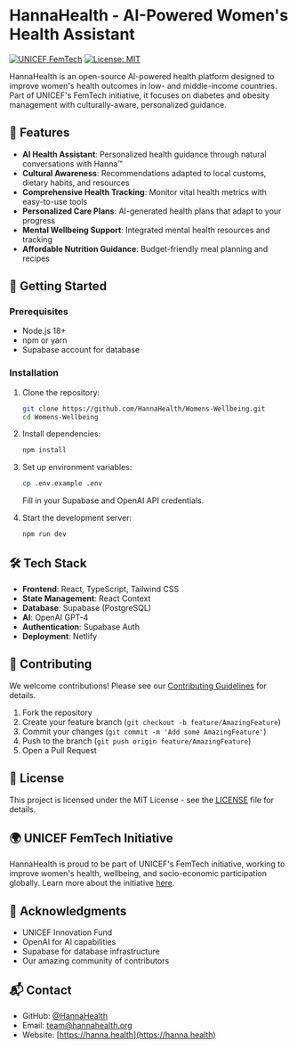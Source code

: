 # HannaHealth - AI-Powered Women's Health Assistant

[![UNICEF FemTech](https://img.shields.io/badge/UNICEF-FemTech-00aeef)](https://www.unicef.org/innovation/FemTechCall)
[![License: MIT](https://img.shields.io/badge/License-MIT-blue.svg)](https://opensource.org/licenses/MIT)

HannaHealth is an open-source AI-powered health platform designed to improve women's health outcomes in low- and middle-income countries. Part of UNICEF's FemTech initiative, it focuses on diabetes and obesity management with culturally-aware, personalized guidance.

## 🌟 Features

- **AI Health Assistant**: Personalized health guidance through natural conversations with Hanna™
- **Cultural Awareness**: Recommendations adapted to local customs, dietary habits, and resources
- **Comprehensive Health Tracking**: Monitor vital health metrics with easy-to-use tools
- **Personalized Care Plans**: AI-generated health plans that adapt to your progress
- **Mental Wellbeing Support**: Integrated mental health resources and tracking
- **Affordable Nutrition Guidance**: Budget-friendly meal planning and recipes

## 🚀 Getting Started

### Prerequisites

- Node.js 18+
- npm or yarn
- Supabase account for database

### Installation

1. Clone the repository:
   ```bash
   git clone https://github.com/HannaHealth/Womens-Wellbeing.git
   cd Womens-Wellbeing
   ```

2. Install dependencies:
   ```bash
   npm install
   ```

3. Set up environment variables:
   ```bash
   cp .env.example .env
   ```
   Fill in your Supabase and OpenAI API credentials.

4. Start the development server:
   ```bash
   npm run dev
   ```

## 🛠️ Tech Stack

- **Frontend**: React, TypeScript, Tailwind CSS
- **State Management**: React Context
- **Database**: Supabase (PostgreSQL)
- **AI**: OpenAI GPT-4
- **Authentication**: Supabase Auth
- **Deployment**: Netlify

## 🤝 Contributing

We welcome contributions! Please see our [Contributing Guidelines](CONTRIBUTING.md) for details.

1. Fork the repository
2. Create your feature branch (`git checkout -b feature/AmazingFeature`)
3. Commit your changes (`git commit -m 'Add some AmazingFeature'`)
4. Push to the branch (`git push origin feature/AmazingFeature`)
5. Open a Pull Request

## 📝 License

This project is licensed under the MIT License - see the [LICENSE](LICENSE) file for details.

## 🌍 UNICEF FemTech Initiative

HannaHealth is proud to be part of UNICEF's FemTech initiative, working to improve women's health, wellbeing, and socio-economic participation globally. Learn more about the initiative [here](https://www.unicef.org/innovation/FemTechCall).

## 🙏 Acknowledgments

- UNICEF Innovation Fund
- OpenAI for AI capabilities
- Supabase for database infrastructure
- Our amazing community of contributors

## 📬 Contact

- GitHub: [@HannaHealth](https://github.com/HannaHealth)
- Email: team@hannahealth.org
- Website: [https://hanna.health](https://hanna.health)